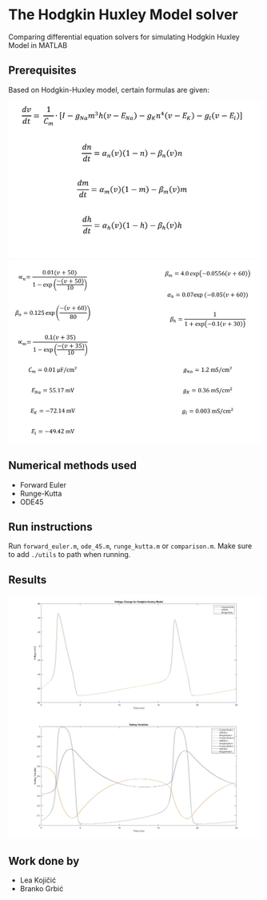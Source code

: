 # The Hodgkin Huxley Model solver
Comparing differential equation solvers for simulating Hodgkin Huxley Model in MATLAB

## Prerequisites
Based on Hodgkin-Huxley model, certain formulas are given:

![equations](./formulas/equations.png)
![constants](./formulas/constants.png)

## Numerical methods used
- Forward Euler
- Runge-Kutta
- ODE45 

## Run instructions
Run `forward_euler.m`, `ode_45.m`, `runge_kutta.m` or `comparison.m`. Make sure to add `./utils` to path when running.

## Results
![voltage comparison](./results/comparison_voltage_change.jpg)
![gates comparison](./results/comparison_gating_variables.jpg)

## Work done by
- Lea Kojičić
- Branko Grbić